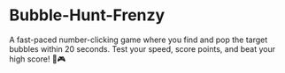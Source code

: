 # Bubble-Hunt-Frenzy
A fast-paced number-clicking game where you find and pop the target bubbles within 20 seconds. Test your speed, score points, and beat your high score! 🎯🎮
